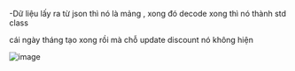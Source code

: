 -Dữ liệu lấy ra từ json thì nó là mảng , xong đó decode xong thì nó thành std class

cái ngày tháng tạo xong rồi mà chỗ update discount nó không hiện 

![image](https://github.com/user-attachments/assets/98b208b6-0b3e-4a8e-a8fa-f71ba595e38b)
